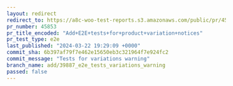 ```yaml
---
layout: redirect
redirect_to: https://a8c-woo-test-reports.s3.amazonaws.com/public/pr/45853/e2e/index.html
pr_number: 45853
pr_title_encoded: "Add+E2E+tests+for+product+variation+notices"
pr_test_type: e2e
last_published: "2024-03-22 19:29:09 +0000"
commit_sha: 6b397af79f7e462e15650eb3c321964f7e924fc2
commit_message: "Tests for variations warning"
branch_name: add/39887_e2e_tests_variations_warning
passed: false
---
```

